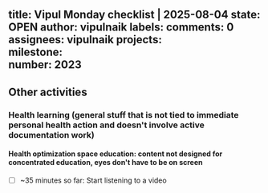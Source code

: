 title:	Vipul Monday checklist | 2025-08-04
state:	OPEN
author:	vipulnaik
labels:	
comments:	0
assignees:	vipulnaik
projects:	
milestone:	
number:	2023
--
## Other activities

### Health learning (general stuff that is not tied to immediate personal health action and doesn't involve active documentation work)

#### Health optimization space education: content not designed for concentrated education, eyes don't have to be on screen

- [ ] ~35 minutes so far: Start listening to a video
